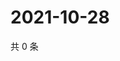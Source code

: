 # 2021-10-28

共 0 条

<!-- BEGIN WEIBO -->
<!-- 最后更新时间 Thu Oct 28 2021 23:14:46 GMT+0800 (China Standard Time) -->

<!-- END WEIBO -->
